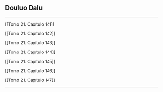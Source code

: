 
## Douluo Dalu

---

[[Tomo 21. Capítulo 141]]

[[Tomo 21. Capítulo 142]]

[[Tomo 21. Capítulo 143]]

[[Tomo 21. Capítulo 144]]

[[Tomo 21. Capítulo 145]]

[[Tomo 21. Capítulo 146]]

[[Tomo 21. Capítulo 147]]

---
